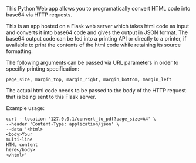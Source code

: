 This Python Web app allows you to programatically convert HTML code into base64 via HTTP requests.

This is an app hosted on a Flask web server which takes html code as input and converts it into base64 code and gives the output in JSON format.
The base64 output code can be fed into a printing API or directly to a printer, if available to print the contents of the html code while retaining its source formatting.

The following arguments can be passed via URL parameters in order to specifiy printing specification:

```page_size, margin_top, margin_right, margin_bottom, margin_left```

The actual html code needs to be passed to the body of the HTTP request that is being sent to this Flask server.


Example usage:
```
curl --location '127.0.0.1/convert_to_pdf?page_size=A4' \
--header 'Content-Type: application/json' \
--data '<html>
<body>Your
multi-line
HTML content
here</body>
</html>'
```



